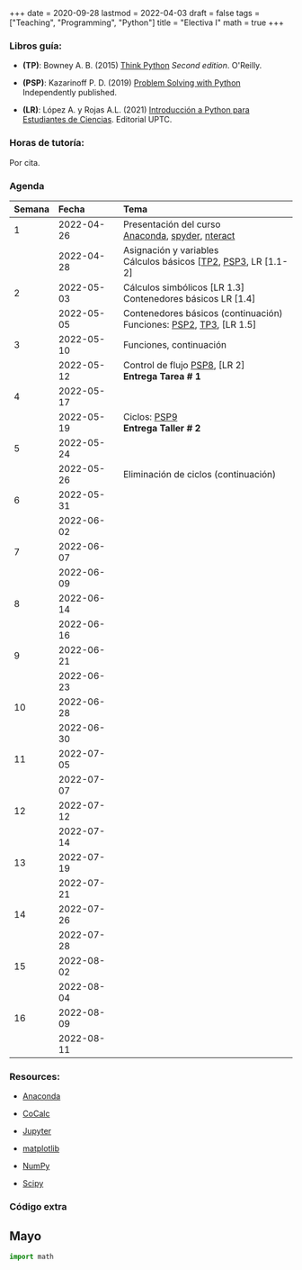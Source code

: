 +++
date      = 2020-09-28
lastmod   = 2022-04-03
draft     = false
tags      = ["Teaching", "Programming", "Python"]
title     = "Electiva I"
math      = true
+++

### Libros guía:


- **(TP)**: Bowney A. B. (2015) [Think Python](https://greenteapress.com/wp/think-python-2e/) *Second edition*. O'Reilly.

- **(PSP)**: Kazarinoff P. D. (2019) [Problem Solving with Python](https://problemsolvingwithpython.com) Independently published.

- **(LR)**: López A. y Rojas A.L. (2021) [Introducción a Python para Estudiantes de Ciencias](https://alexrojas.netlify.app/publication/prog/). Editorial UPTC.

### Horas de tutoría: 

Por cita.

### Agenda


|Semana |Fecha      |Tema                                                                                                                                                                                                                            |
|:------|:----------|:-------------------------------------------------------------------|
|1      |2022-04-26 |Presentación del curso <br> [Anaconda](https://www.anaconda.com/products/individual), [spyder](https://www.spyder-ide.org), [nteract](https://nteract.io)   |
|&nbsp; |2022-04-28 |Asignación y variables <br> Cálculos básicos [[TP2](http://greenteapress.com/thinkpython2/html/thinkpython2003.html), [PSP3](https://problemsolvingwithpython.com/03-The-Python-REPL/03.00-Introduction/), LR [1.1-2]  |
|2      |2022-05-03 |Cálculos simbólicos [LR 1.3]<br> Contenedores básicos LR [1.4] |
|&nbsp; |2022-05-05 |Contenedores básicos (continuación) <br> Funciones: [PSP2](https://problemsolvingwithpython.com/07-Functions-and-Modules/07.00-Introduction/), [TP3](http://greenteapress.com/thinkpython2/html/thinkpython2004.html), [LR 1.5] |
|3      |2022-05-10 | Funciones, continuación|
|&nbsp; |2022-05-12 | Control de flujo [PSP8](https://problemsolvingwithpython.com/08-If-Else-Try-Except/08.00-Introduction/), [LR 2] <br> **Entrega Tarea # 1** |
|4      |2022-05-17 | |
|&nbsp; |2022-05-19 | Ciclos: [PSP9](https://problemsolvingwithpython.com/09-Loops/09.00-Introduction/)<br> **Entrega Taller # 2**  |
|5      |2022-05-24 | |
|&nbsp; |2022-05-26 |Eliminación de ciclos (continuación) |
|6      |2022-05-31 |&nbsp;|
|&nbsp; |2022-06-02 |&nbsp;|
|7      |2022-06-07 |&nbsp;|
|&nbsp; |2022-06-09 |&nbsp;|
|8      |2022-06-14 |&nbsp;                                                                                                                                                                                                                          |
|&nbsp; |2022-06-16 |&nbsp;                                                                                                                                                                                                                          |
|9      |2022-06-21 |&nbsp;                                                                                                                                                                                                                          |
|&nbsp; |2022-06-23 |&nbsp;                                                                                                                                                                                                                          |
|10     |2022-06-28 |&nbsp;                                                                                                                                                                                                                          |
|&nbsp; |2022-06-30 |&nbsp;                                                                                                                                                                                                                          |
|11     |2022-07-05 |&nbsp;                                                                                                                                                                                                                          |
|&nbsp; |2022-07-07 |&nbsp;                                                                                                                                                                                                                          |
|12     |2022-07-12 |&nbsp;                                                                                                                                                                                                                          |
|&nbsp; |2022-07-14 |&nbsp;                                                                                                                                                                                                                          |
|13     |2022-07-19 |&nbsp;                                                                                                                                                                                                                          |
|&nbsp; |2022-07-21 |&nbsp;                                                                                                                                                                                                                          |
|14     |2022-07-26 |&nbsp;                                                                                                                                                                                                                          |
|&nbsp; |2022-07-28 |&nbsp;                                                                                                                                                                                                                          |
|15     |2022-08-02 |&nbsp;                                                                                                                                                                                                                          |
|&nbsp; |2022-08-04 |&nbsp;                                                                                                                                                                                                                          |
|16     |2022-08-09 |&nbsp;                                                                                                                                                                                                                          |
|&nbsp; |2022-08-11 |&nbsp;                                                                                                                                                                                                                          |

<!-- [Matplotlib](https://problemsolvingwithpython.com/06-Plotting-with-Matplotlib/06.00-Introduction/) -->


### Resources:

  - [Anaconda](https://anaconda.org)

  - [CoCalc](https://cocalc.com)

  - [Jupyter](https://jupyter.org/)

  - [matplotlib](https://matplotlib.org/3.1.1/index.html)

  - [NumPy](https://www.numpy.org/)

  - [Scipy](https://www.scipy.org/)



### Código extra


## Mayo 

```python
import math
```

